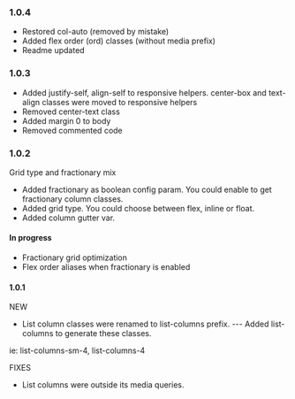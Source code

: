 ### 1.0.4

- Restored col-auto (removed by mistake)
- Added flex order (ord) classes (without media prefix)
- Readme updated

### 1.0.3

- Added justify-self, align-self to responsive helpers. center-box and text-align classes were moved to responsive helpers
- Removed center-text class
- Added margin 0 to body
- Removed commented code


### 1.0.2

Grid type and fractionary mix

- Added fractionary as boolean config param. You could enable to get fractionary column classes.
- Added grid type. You could choose between flex, inline or float.
- Added column gutter var.

#### In progress

* Fractionary grid optimization
* Flex order aliases when fractionary is enabled

#### 1.0.1

NEW

- List column classes were renamed to list-columns prefix.
--- Added list-columns to generate these classes.

ie: list-columns-sm-4, list-columns-4


FIXES

- List columns were outside its media queries.
